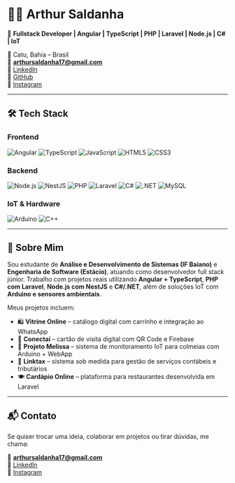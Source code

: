# 👨‍💻 Arthur Saldanha

🎯 **Fullstack Developer | Angular | TypeScript | PHP | Laravel | Node.js | C# | IoT**

📍 Catu, Bahia – Brasil  
📧 **arthursaldanha17@gmail.com**  
🔗 [LinkedIn](https://linkedin.com/in/arthur-saldanha-69b944179)  
🔗 [GitHub](https://github.com/arthursaldanha)  
📸 [Instagram](https://www.instagram.com/saldanharthur_)

---

## 🛠 Tech Stack

### Frontend
![Angular](https://img.shields.io/badge/Angular-DD0031?style=for-the-badge&logo=angular&logoColor=white)
![TypeScript](https://img.shields.io/badge/TypeScript-007ACC?style=for-the-badge&logo=typescript&logoColor=white)
![JavaScript](https://img.shields.io/badge/JavaScript-F7DF1E?style=for-the-badge&logo=javascript&logoColor=black)
![HTML5](https://img.shields.io/badge/HTML5-E34F26?style=for-the-badge&logo=html5&logoColor=white)
![CSS3](https://img.shields.io/badge/CSS3-1572B6?style=for-the-badge&logo=css3&logoColor=white)

### Backend
![Node.js](https://img.shields.io/badge/Node.js-339933?style=for-the-badge&logo=node.js&logoColor=white)
![NestJS](https://img.shields.io/badge/NestJS-E0234E?style=for-the-badge&logo=nestjs&logoColor=white)
![PHP](https://img.shields.io/badge/PHP-777BB4?style=for-the-badge&logo=php&logoColor=white)
![Laravel](https://img.shields.io/badge/Laravel-F72C1F?style=for-the-badge&logo=laravel&logoColor=white)
![C#](https://img.shields.io/badge/C%23-239120?style=for-the-badge&logo=c-sharp&logoColor=white)
![.NET](https://img.shields.io/badge/.NET-512BD4?style=for-the-badge&logo=dotnet&logoColor=white)
![MySQL](https://img.shields.io/badge/MySQL-4479A1?style=for-the-badge&logo=mysql&logoColor=white)

### IoT & Hardware
![Arduino](https://img.shields.io/badge/Arduino-00979D?style=for-the-badge&logo=arduino&logoColor=white)
![C++](https://img.shields.io/badge/C%2B%2B-00599C?style=for-the-badge&logo=c%2B%2B&logoColor=white)

---

## 🧠 Sobre Mim

Sou estudante de **Análise e Desenvolvimento de Sistemas (IF Baiano)** e **Engenharia de Software (Estácio)**, atuando como desenvolvedor full stack júnior. Trabalho com projetos reais utilizando **Angular + TypeScript**, **PHP com Laravel**, **Node.js com NestJS** e **C#/.NET**, além de soluções IoT com **Arduino e sensores ambientais**.

Meus projetos incluem:

- 🛍️ **Vitrine Online** – catálogo digital com carrinho e integração ao WhatsApp  
- 📇 **Conectaí** – cartão de visita digital com QR Code e Firebase  
- 🐝 **Projeto Melissa** – sistema de monitoramento IoT para colmeias com Arduino + WebApp  
- 💼 **Linktax** – sistema sob medida para gestão de serviços contábeis e tributários  
- 🍽️ **Cardápio Online** – plataforma para restaurantes desenvolvida em Laravel

---

## 📬 Contato

Se quiser trocar uma ideia, colaborar em projetos ou tirar dúvidas, me chama:

📧 **arthursaldanha17@gmail.com**  
🔗 [LinkedIn](https://linkedin.com/in/arthur-saldanha-69b944179)  
📸 [Instagram](https://www.instagram.com/saldanharthur_)
